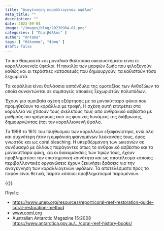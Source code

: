 ```yaml
---
title: "Αναγέννηση κοραλλιογενών υφάλων"
meta_title: ""
description: ""
date: 2023-09-04
image: "/images/blog/20230904-01.png"
categories: [ "Περιβάλλον" ]
author: "Antama"
tags: [ "Θάλασσα", "Φύση" ]
draft: false
---
```


Τα πιο θαυμαστά και μοναδικά θαλάσσια οικοσυστήματα είναι οι κοραλλιογενείς ύφαλοι.
Η ποικιλία των μορφών ζωής που φιλοξενούν καθώς και οι τεράστιες κατασκευές που δημιουργούν, τα καθιστούν τόσο
ξεχωριστά.

Τα κοράλλια είναι θαλάσσια ασπόνδυλα της ομοταξίας των Ανθοζώων τα οποία συναντώνται σε συμπαγείς αποικίες ξεχωριστών
πολυπόδων.

Έχουν μια αμοιβαία σχέση εξάρτησης με τα μονοκύτταρα φύκια που προμηθεύουν τα κοράλλια με τροφή.
Η σχέση αυτή επιτρέπει στα κοράλλια να χτίσουν τους σκελετούς τους από ανθρακικό ασβέστιο με ρυθμούς πιο γρήγορους από
τις φυσικές δυνάμεις της διάβρωσης, δημιουργώντας έτσι τον κοραλλιογενή ύφαλο.

To 1998 το 16% του πληθυσμού των κοραλλιών εξαφανίστηκε, ενώ όλο και συχνότερη ήταν η εμφάνιση φαινομένων λεύκανσης
τους, όρος γνωστός και ως coral bleaching.
Η υπερθέρμανση των ωκεανών σε συνδυασμό με άλλους παράγοντες όπως το ανθρακικό ασβέστιο και τα μονοκύτταρα φύκη, και οι
διακυμάνσεις των τιμών τους, έχουν προβληματίσει την επιστημονική κοινότητα και ως αποτέλεσμα κάποιες περιβαλλοντικές
οργανώσεις έχουν ξεκινήσει δράσεις για την αναγέννηση των κοραλλιογενών υφάλων.
Τα αποτελέσματα προς το παρόν είναι θετικά, παρότι κάποιοι προβληματισμοί παραμένουν.

{{<youtube mYpo6H0jU7o>}}

Πηγές:

- https://www.unep.org/resources/report/coral-reef-restoration-guide-coral-restoration-method
- www.coml.org
- Australian Antarctic Magazine 15:2008 https://www.antarctica.gov.au/.../coral-reef-history-books/
